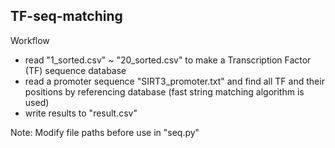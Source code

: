 ## TF-seq-matching
Workflow
* read "1_sorted.csv" ~ "20_sorted.csv" to make a Transcription Factor (TF) sequence database
* read a promoter sequence "SIRT3_promoter.txt" and find all TF and their positions by referencing database (fast string matching algorithm is used)
* write results to "result.csv"

Note: Modify file paths before use in "seq.py"
